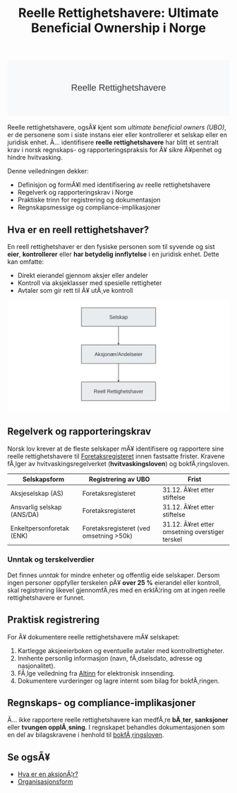﻿---
title: "Reelle Rettighetshavere: Ultimate Beneficial Ownership i Norge"
meta_title: "Reelle Rettighetshavere: Ultimate Beneficial Ownership i Norge"
meta_description: '![Reelle Rettighetshavere](reelle-rettighetshavere-image.svg)'
slug: reelle-rettighetshavere
type: blog
layout: pages/single
---

![Reelle Rettighetshavere](reelle-rettighetshavere-image.svg)

Reelle rettighetshavere, ogsÃ¥ kjent som *ultimate beneficial owners (UBO)*, er de personene som i siste instans eier eller kontrollerer et selskap eller en juridisk enhet. Ã… identifisere **reelle rettighetshavere** har blitt et sentralt krav i norsk regnskaps- og rapporteringspraksis for Ã¥ sikre Ã¥penhet og hindre hvitvasking.

Denne veiledningen dekker:

* Definisjon og formÃ¥l med identifisering av reelle rettighetshavere
* Regelverk og rapporteringskrav i Norge
* Praktiske trinn for registrering og dokumentasjon
* Regnskapsmessige og compliance-implikasjoner

## Hva er en reell rettighetshaver?

En reell rettighetshaver er den fysiske personen som til syvende og sist **eier**, **kontrollerer** eller **har betydelig innflytelse** i en juridisk enhet. Dette kan omfatte:

* Direkt eierandel gjennom aksjer eller andeler
* Kontroll via aksjeklasser med spesielle rettigheter
* Avtaler som gir rett til Ã¥ utÃ¸ve kontroll

![Struktur over reelle rettighetshavere](reelle-rettighetshavere-struktur.svg)

## Regelverk og rapporteringskrav

Norsk lov krever at de fleste selskaper mÃ¥ identifisere og rapportere sine reelle rettighetshavere til [Foretaksregisteret](/blogs/regnskap/hva-er-foretaksregisteret "Hva er Foretaksregisteret?") innen fastsatte frister. Kravene fÃ¸lger av hvitvaskingsregelverket (**hvitvaskingsloven**) og bokfÃ¸ringsloven.

| Selskapsform               | Registrering av UBO                 | Frist        |
|-----------------------------|-------------------------------------|--------------|
| Aksjeselskap (AS)          | Foretaksregisteret                  | 31.12. Ã¥ret etter stiftelse |
| Ansvarlig selskap (ANS/DA)  | Foretaksregisteret                  | 31.12. Ã¥ret etter stiftelse |
| Enkeltpersonforetak (ENK)   | Foretaksregisteret (ved omsetning >50k)| 31.12. Ã¥ret etter omsetning overstiger terskel |

### Unntak og terskelverdier

Det finnes *unntak* for mindre enheter og offentlig eide selskaper. Dersom ingen personer oppfyller terskelen pÃ¥ **over 25 %** eierandel eller kontroll, skal registrering likevel gjennomfÃ¸res med en erklÃ¦ring om at ingen reelle rettighetshavere er funnet.

## Praktisk registrering

For Ã¥ dokumentere reelle rettighetshavere mÃ¥ selskapet:

1. Kartlegge aksjeeierboken og eventuelle avtaler med kontrollrettigheter.
2. Innhente personlig informasjon (navn, fÃ¸dselsdato, adresse og nasjonalitet).
3. FÃ¸lge veiledning fra [Altinn](/blogs/regnskap/hva-er-altinn "Hva er Altinn? Komplett Guide til Digitalt Samfunn") for elektronisk innsending.
4. Dokumentere vurderinger og lagre internt som bilag for bokfÃ¸ringen.

## Regnskaps- og compliance-implikasjoner

Ã… ikke rapportere reelle rettighetshavere kan medfÃ¸re **bÃ¸ter**, **sanksjoner** eller **tvungen opplÃ¸sning**. I regnskapet behandles dokumentasjonen som en del av bilagskravene i henhold til [bokfÃ¸ringsloven](/blogs/regnskap/hva-er-bokforingsloven "Hva er BokfÃ¸ringsloven?").

## Se ogsÃ¥

* [Hva er en aksjonÃ¦r?](/blogs/regnskap/hva-er-en-aksjonaer "Hva er en AksjonÃ¦r? En Komplett Guide")
* [Organisasjonsform](/blogs/regnskap/organisasjonsform "Organisasjonsform: Komplett Guide til Selskapsformer i Norge")






